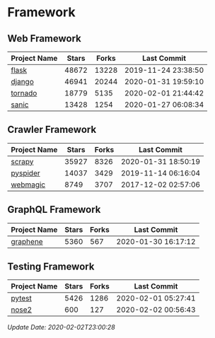# Framework

## Web Framework

| Project Name | Stars | Forks | Last Commit |
| ------------ | ----- | ----- | ----------- |
| [flask](https://github.com/pallets/flask) | 48672 | 13228 | 2019-11-24 23:38:50 |
| [django](https://github.com/django/django) | 46941 | 20244 | 2020-01-31 19:59:10 |
| [tornado](https://github.com/tornadoweb/tornado) | 18779 | 5135 | 2020-02-01 21:44:42 |
| [sanic](https://github.com/huge-success/sanic) | 13428 | 1254 | 2020-01-27 06:08:34 |

## Crawler Framework

| Project Name | Stars | Forks | Last Commit |
| ------------ | ----- | ----- | ----------- |
| [scrapy](https://github.com/scrapy/scrapy) | 35927 | 8326 | 2020-01-31 18:50:19 |
| [pyspider](https://github.com/binux/pyspider) | 14037 | 3429 | 2019-11-14 06:16:04 |
| [webmagic](https://github.com/code4craft/webmagic) | 8749 | 3707 | 2017-12-02 02:57:06 |

## GraphQL Framework

| Project Name | Stars | Forks | Last Commit |
| ------------ | ----- | ----- | ----------- |
| [graphene](https://github.com/graphql-python/graphene) | 5360 | 567 | 2020-01-30 16:17:12 |

## Testing Framework

| Project Name | Stars | Forks | Last Commit |
| ------------ | ----- | ----- | ----------- |
| [pytest](https://github.com/pytest-dev/pytest) | 5426 | 1286 | 2020-02-01 05:27:41 |
| [nose2](https://github.com/nose-devs/nose2) | 600 | 127 | 2020-02-02 00:56:43 |

*Update Date: 2020-02-02T23:00:28*